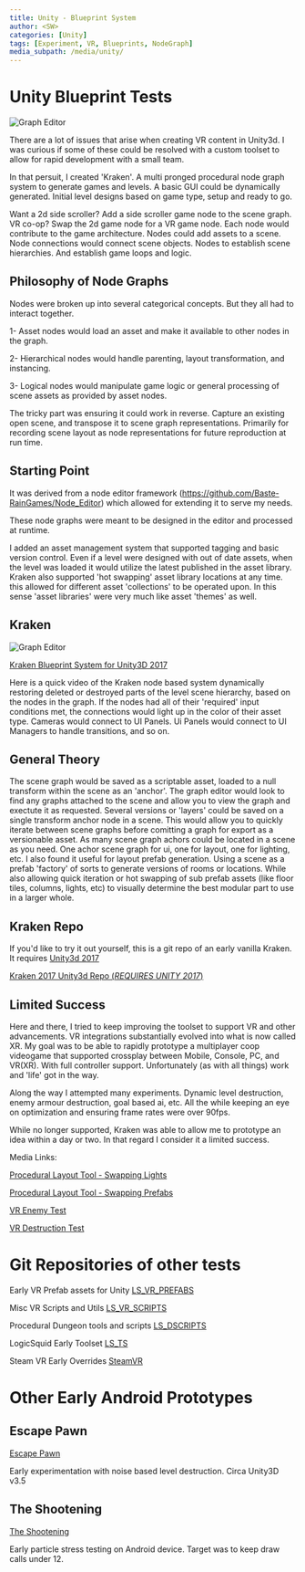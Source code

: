 ```yaml
---
title: Unity - Blueprint System 
author: <SW>
categories: [Unity]
tags: [Experiment, VR, Blueprints, NodeGraph]
media_subpath: /media/unity/
---
```


# Unity Blueprint Tests

![Graph Editor](kraken_graph_editor_03.PNG)

There are a lot of issues that arise when creating VR content in Unity3d.
I was curious if some of these could be resolved with a custom toolset to allow for rapid development with a small team.

In that persuit, I created 'Kraken'.  A multi pronged procedural node graph system to generate games and levels.  A basic GUI could be dynamically generated.  Initial level designs based on game type, setup and ready to go. 


Want a 2d side scroller? Add a side scroller game node to the scene graph.  VR co-op?  Swap the 2d game node for a VR game node.  Each node would contribute to the game architecture.  Nodes could add assets to a scene. Node connections would connect scene objects. Nodes to establish scene hierarchies.  And establish game loops and logic.


## Philosophy of Node Graphs

Nodes were broken up into several categorical concepts.  But they all had to interact together. 


1- Asset nodes would load an asset and make it available to other nodes in the graph. 


2- Hierarchical nodes would handle parenting, layout transformation, and instancing.


3- Logical nodes would manipulate game logic or general processing of scene assets as provided by asset nodes.


The tricky part was ensuring it could work in reverse.  Capture an existing open scene, and transpose it to scene graph representations.  Primarily for recording scene layout as node representations for future reproduction at run time.


## Starting Point


It was derived from a node editor framework (https://github.com/Baste-RainGames/Node_Editor) which allowed for extending it to serve my needs.

These node graphs were meant to be designed in the editor and processed at runtime.

I added an asset management system that supported tagging and basic version control. Even if a level were designed with out of date assets, when the level was loaded it would utilize the latest published in the asset library.
Kraken also supported 'hot swapping' asset library locations at any time. this allowed for different asset 'collections' to be operated upon.  In this sense 'asset libraries' were very much like asset 'themes' as well.


## Kraken


![Graph Editor](kraken_graph_editor_03.PNG)

[Kraken Blueprint System for Unity3D 2017](https://www.youtube.com/watch?v=uZdvtt_UBb8)

Here is a quick video of the Kraken node based system dynamically restoring deleted or destroyed parts of the level scene hierarchy, based on the nodes in the graph.
If the nodes had all of their 'required' input conditions met, the connections would light up in the color of their asset type.
Cameras would connect to UI Panels. Ui Panels would connect to UI Managers to handle transitions, and so on.


## General Theory


The scene graph would be saved as a scriptable asset, loaded to a null transform within the scene as an 'anchor'.  The graph editor would look to find any graphs attached to the scene and allow you to view the graph and exectute it as requested.  Several versions or 'layers' could be saved on a single transform anchor node in a scene.  This would allow you to quickly iterate between scene graphs before comitting a graph for export as a versionable asset.  As many scene graph achors could be located in a scene as you need.  One achor scene graph for ui, one for layout, one for lighting, etc.  I also found it useful for layout prefab generation. Using a scene as a prefab 'factory' of sorts to generate versions of rooms or locations.  While also allowing quick iteration or hot swapping of sub prefab assets (like floor tiles, columns, lights, etc) to visually determine the best modular part to use in a larger whole.


## Kraken Repo


If you'd like to try it out yourself, this is a git repo of an early vanilla Kraken.
It requires [Unity3d 2017](https://unity.com/releases/editor/archive)

[Kraken 2017 Unity3d Repo (*REQUIRES UNITY 2017*)](https://bitbucket.org/logicsquid/kraken_2017/src/main/)


## Limited Success


Here and there, I tried to keep improving the toolset to support VR and other advancements.  VR integrations substantially evolved into what is now called XR.  My goal was to be able to rapidly prototype a multiplayer coop videogame that supported crossplay between Mobile, Console, PC, and VR(XR).  With full controller support.  Unfortunately (as with all things) work and 'life' got in the way.  

Along the way I attempted many experiments.  Dynamic level destruction, enemy armour destruction, goal based ai, etc.  All the while keeping an eye on optimization and ensuring frame rates were over 90fps.

While no longer supported, Kraken was able to allow me to prototype an idea within a day or two.  In that regard I consider it a limited success.

Media Links:

[Procedural Layout Tool - Swapping Lights](https://www.youtube.com/watch?v=NDlg-uK0NFI)


[Procedural Layout Tool - Swapping Prefabs](https://www.youtube.com/watch?v=_c9elP4yZAk)


[VR Enemy Test](https://www.youtube.com/watch?v=_Hr0AfRI6nk)


[VR Destruction Test](https://www.youtube.com/watch?v=SsS8OVXHfko)



# Git Repositories of other tests

Early VR Prefab assets for Unity
[LS_VR_PREFABS](https://bitbucket.org/logicsquid/ls_vr_prefabs/src/master/)

Misc VR Scripts and Utils
[LS_VR_SCRIPTS](https://bitbucket.org/logicsquid/ls_vr_scripts/src/master/)

Procedural Dungeon tools and scripts
[LS_DSCRIPTS](https://bitbucket.org/logicsquid/ls_dscripts/src/master/)

LogicSquid Early Toolset
[LS_TS](https://bitbucket.org/logicsquid/ls_ts/src/main/)

Steam VR Early Overrides
[SteamVR](https://bitbucket.org/logicsquid/steamvr/src/master/)



# Other Early Android Prototypes

## Escape Pawn

[Escape Pawn](https://youtu.be/5sR0MXlD1n8)

Early experimentation with noise based level destruction.  Circa Unity3D v3.5


## The Shootening

[The Shootening](https://www.youtube.com/watch?v=MPRKRf6xgtw)

Early particle stress testing on Android device. Target was to keep draw calls under 12.
